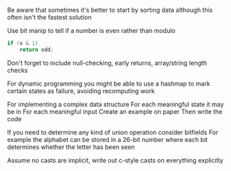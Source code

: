 Be aware that sometimes it's better to start by sorting data although this often isn't the fastest solution

Use bit manip to tell if a number is even rather than modulo
```java
if (x & 1)
	return odd;
```

Don't forget to include null-checking, early returns, array/string length checks

For dynamic programming you might be able to use a hashmap to mark certain states as failure, avoiding recomputing work

For implementing a complex data structure
	For each meaningful state it may be in
		For each meaningful input 
			Create an example on paper
	Then write the code

If you need to determine any kind of union operation consider bitfields
For example the alphabet can be stored in a 26-bit number where each bit determines whether the letter has been seen

Assume no casts are implicit, write out c-style casts on everything explicitly 